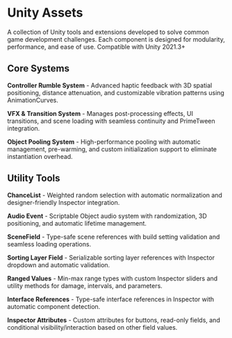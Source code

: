 # Unity Assets

A collection of Unity tools and extensions developed to solve common game development challenges. Each component is designed for modularity, performance, and ease of use.
Compatible with Unity 2021.3+

## Core Systems

**Controller Rumble System** - Advanced haptic feedback with 3D spatial positioning, distance attenuation, and customizable vibration patterns using AnimationCurves.

**VFX & Transition System** - Manages post-processing effects, UI transitions, and scene loading with seamless continuity and PrimeTween integration.

**Object Pooling System** - High-performance pooling with automatic management, pre-warming, and custom initialization support to eliminate instantiation overhead.

## Utility Tools

**ChanceList** - Weighted random selection with automatic normalization and designer-friendly Inspector integration.

**Audio Event** - Scriptable Object audio system with randomization, 3D positioning, and automatic lifetime management.

**SceneField** - Type-safe scene references with build setting validation and seamless loading operations.

**Sorting Layer Field** - Serializable sorting layer references with Inspector dropdown and automatic validation.

**Ranged Values** - Min-max range types with custom Inspector sliders and utility methods for damage, intervals, and parameters.

**Interface References** - Type-safe interface references in Inspector with automatic component detection.

**Inspector Attributes** - Custom attributes for buttons, read-only fields, and conditional visibility/interaction based on other field values.

